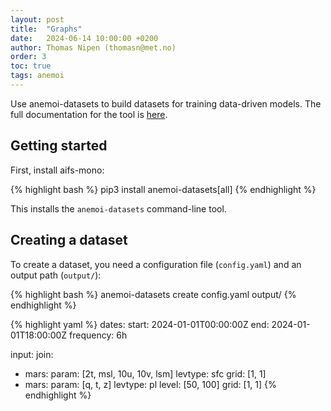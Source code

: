 ```yaml
---
layout: post
title:  "Graphs"
date:   2024-06-14 10:00:00 +0200
author: Thomas Nipen (thomasn@met.no)
order: 3
toc: true
tags: anemoi
---
```


Use anemoi-datasets to build datasets for training data-driven models. The full documentation for the tool is
[here](https://anemoi-datasets.readthedocs.io/en/latest/).

## Getting started

First, install aifs-mono:

{% highlight bash %}
pip3 install anemoi-datasets[all]
{% endhighlight %}

This installs the `anemoi-datasets` command-line tool.

## Creating a dataset

To create a dataset, you need a configuration file
(`config.yaml`) and an output path (`output/`):

{% highlight bash %}
anemoi-datasets create config.yaml output/
{% endhighlight %}


{% highlight yaml %}
dates:
  start: 2024-01-01T00:00:00Z
  end: 2024-01-01T18:00:00Z
  frequency: 6h

input:
  join:
  - mars:
      param: [2t, msl, 10u, 10v, lsm]
      levtype: sfc
      grid: [1, 1]
  - mars:
      param: [q, t, z]
      levtype: pl
      level: [50, 100]
      grid: [1, 1]
{% endhighlight %}
